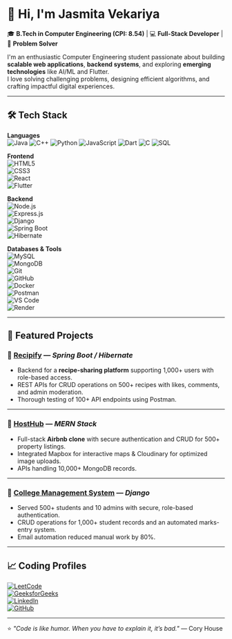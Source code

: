 # 👋 Hi, I'm Jasmita Vekariya

🎓 **B.Tech in Computer Engineering (CPI: 8.54)** | 💻 **Full-Stack Developer** | 🚀 **Problem Solver**  

I'm an enthusiastic Computer Engineering student passionate about building **scalable web applications**, **backend systems**, and exploring **emerging technologies** like AI/ML and Flutter.  
I love solving challenging problems, designing efficient algorithms, and crafting impactful digital experiences.  

---

## 🛠 Tech Stack  

**Languages**  
![Java](https://img.shields.io/badge/Java-%23ED8B00.svg?style=for-the-badge&logo=openjdk&logoColor=white)  ![C++](https://img.shields.io/badge/C++-%2300599C.svg?style=for-the-badge&logo=c%2B%2B&logoColor=white)  ![Python](https://img.shields.io/badge/Python-%233776AB.svg?style=for-the-badge&logo=python&logoColor=white)  ![JavaScript](https://img.shields.io/badge/JavaScript-%23F7DF1E.svg?style=for-the-badge&logo=javascript&logoColor=black)  ![Dart](https://img.shields.io/badge/Dart-%230175C2.svg?style=for-the-badge&logo=dart&logoColor=white)  ![C](https://img.shields.io/badge/C-%2300599C.svg?style=for-the-badge&logo=c&logoColor=white)  ![SQL](https://img.shields.io/badge/SQL-%23025E8C.svg?style=for-the-badge&logo=sqlite&logoColor=white)  

**Frontend**  
![HTML5](https://img.shields.io/badge/HTML5-%23E34F26.svg?style=for-the-badge&logo=html5&logoColor=white)  
![CSS3](https://img.shields.io/badge/CSS3-%231572B6.svg?style=for-the-badge&logo=css3&logoColor=white)  
![React](https://img.shields.io/badge/React-%2361DAFB.svg?style=for-the-badge&logo=react&logoColor=black)  
![Flutter](https://img.shields.io/badge/Flutter-%2302569B.svg?style=for-the-badge&logo=flutter&logoColor=white)  

**Backend**  
![Node.js](https://img.shields.io/badge/Node.js-%23339933.svg?style=for-the-badge&logo=node.js&logoColor=white)  
![Express.js](https://img.shields.io/badge/Express.js-%23000000.svg?style=for-the-badge&logo=express&logoColor=white)  
![Django](https://img.shields.io/badge/Django-%23092E20.svg?style=for-the-badge&logo=django&logoColor=white)  
![Spring Boot](https://img.shields.io/badge/Spring%20Boot-%236DB33F.svg?style=for-the-badge&logo=springboot&logoColor=white)  
![Hibernate](https://img.shields.io/badge/Hibernate-%23596C6C.svg?style=for-the-badge&logo=hibernate&logoColor=white)  

**Databases & Tools**  
![MySQL](https://img.shields.io/badge/MySQL-%234479A1.svg?style=for-the-badge&logo=mysql&logoColor=white)  
![MongoDB](https://img.shields.io/badge/MongoDB-%2347A248.svg?style=for-the-badge&logo=mongodb&logoColor=white)  
![Git](https://img.shields.io/badge/Git-%23F05032.svg?style=for-the-badge&logo=git&logoColor=white)  
![GitHub](https://img.shields.io/badge/GitHub-%23181717.svg?style=for-the-badge&logo=github&logoColor=white)  
![Docker](https://img.shields.io/badge/Docker-%232496ED.svg?style=for-the-badge&logo=docker&logoColor=white)  
![Postman](https://img.shields.io/badge/Postman-%23FF6C37.svg?style=for-the-badge&logo=postman&logoColor=white)  
![VS Code](https://img.shields.io/badge/VS%20Code-%23007ACC.svg?style=for-the-badge&logo=visualstudiocode&logoColor=white)  
![Render](https://img.shields.io/badge/Render-%230046E2.svg?style=for-the-badge&logo=render&logoColor=white)  

---

## 🚀 Featured Projects  

### 📌 [Recipify](https://github.com/JasmitaVekariya/Recipify) — *Spring Boot / Hibernate*  
- Backend for a **recipe-sharing platform** supporting 1,000+ users with role-based access.  
- REST APIs for CRUD operations on 500+ recipes with likes, comments, and admin moderation.  
- Thorough testing of 100+ API endpoints using Postman.  

---

### 📌 [HostHub](https://github.com/JasmitaVekariya/Project-HostHub) — *MERN Stack*  
- Full-stack **Airbnb clone** with secure authentication and CRUD for 500+ property listings.  
- Integrated Mapbox for interactive maps & Cloudinary for optimized image uploads.  
- APIs handling 10,000+ MongoDB records.  

---

### 📌 [College Management System](https://github.com/JasmitaVekariya/django-project-college-management-system) — *Django*  
- Served 500+ students and 10 admins with secure, role-based authentication.  
- CRUD operations for 1,000+ student records and an automated marks-entry system.  
- Email automation reduced manual work by 80%.  

---

## 📈 Coding Profiles  

[![LeetCode](https://img.shields.io/badge/LeetCode-%23FFA116.svg?style=for-the-badge&logo=leetcode&logoColor=black)](https://leetcode.com/u/jasmitaVekariya/)  
[![GeeksforGeeks](https://img.shields.io/badge/GeeksforGeeks-%230F9D58.svg?style=for-the-badge&logo=geeksforgeeks&logoColor=white)](https://auth.geeksforgeeks.org/user/)  
[![LinkedIn](https://img.shields.io/badge/LinkedIn-%230A66C2.svg?style=for-the-badge&logo=linkedin&logoColor=white)](http://www.linkedin.com/in/jasmita-vekariya-b55aa128b)  
[![GitHub](https://img.shields.io/badge/GitHub-%23181717.svg?style=for-the-badge&logo=github&logoColor=white)](https://github.com/JasmitaVekariya)  

---

⭐ *"Code is like humor. When you have to explain it, it’s bad."* — Cory House  
